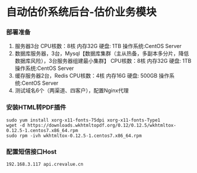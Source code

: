 # 自动估价系统后台-估价业务模块
### 部署准备
1. 服务器3台 CPU核数：8核  内存32G  硬盘: 1TB 操作系统:CentOS Server  
2. 数据库服务器，3台，Mysql【数据库集群（主从热备，多副本多分片，降低数据库风险），3台服务器组建最小集群】   CPU核数：8核  内存32G  硬盘: 1TB 操作系统:CentOS Server
3. 缓存服务器2台，Redis   CPU核数：4核  内存16G  硬盘: 500GB 操作系统:CentOS Server
4. 测试域名6个（两渠道、四客户），配置Nginx代理

### 安装HTML转PDF插件
    sudo yum install xorg-x11-fonts-75dpi xorg-x11-fonts-Type1
    wget -d https://downloads.wkhtmltopdf.org/0.12/0.12.5/wkhtmltox-0.12.5-1.centos7.x86_64.rpm
    sudo rpm -ivh wkhtmltox-0.12.5-1.centos7.x86_64.rpm
### 配置短信接口Host
    192.168.3.117 api.crevalue.cn